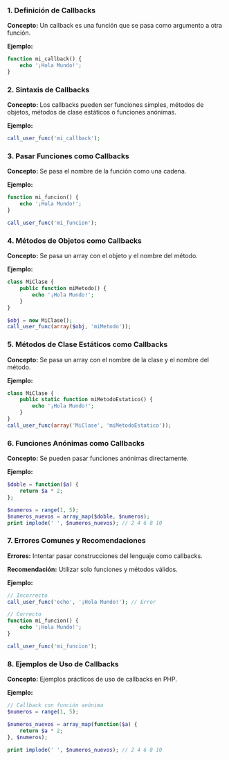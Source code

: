 ### 1. Definición de Callbacks

**Concepto:** Un callback es una función que se pasa como argumento a otra función.

**Ejemplo:**

```php
function mi_callback() {
    echo '¡Hola Mundo!';
}
```

### 2. Sintaxis de Callbacks

**Concepto:** Los callbacks pueden ser funciones simples, métodos de objetos, métodos de clase estáticos o funciones anónimas.

**Ejemplo:**

```php
call_user_func('mi_callback');
```

### 3. Pasar Funciones como Callbacks

**Concepto:** Se pasa el nombre de la función como una cadena.

**Ejemplo:**

```php
function mi_funcion() {
    echo '¡Hola Mundo!';
}

call_user_func('mi_funcion');
```

### 4. Métodos de Objetos como Callbacks

**Concepto:** Se pasa un array con el objeto y el nombre del método.

**Ejemplo:**

```php
class MiClase {
    public function miMetodo() {
        echo '¡Hola Mundo!';
    }
}

$obj = new MiClase();
call_user_func(array($obj, 'miMetodo'));
```

### 5. Métodos de Clase Estáticos como Callbacks

**Concepto:** Se pasa un array con el nombre de la clase y el nombre del método.

**Ejemplo:**

```php
class MiClase {
    public static function miMetodoEstatico() {
        echo '¡Hola Mundo!';
    }
}
call_user_func(array('MiClase', 'miMetodoEstatico'));
```

### 6. Funciones Anónimas como Callbacks

**Concepto:** Se pueden pasar funciones anónimas directamente.

**Ejemplo:**

```php
$doble = function($a) {
    return $a * 2;
};

$numeros = range(1, 5);
$numeros_nuevos = array_map($doble, $numeros);
print implode(' ', $numeros_nuevos); // 2 4 6 8 10
```

### 7. Errores Comunes y Recomendaciones

**Errores:** Intentar pasar construcciones del lenguaje como callbacks.

**Recomendación:** Utilizar solo funciones y métodos válidos.

**Ejemplo:**

```php
// Incorrecto
call_user_func('echo', '¡Hola Mundo!'); // Error

// Correcto
function mi_funcion() {
    echo '¡Hola Mundo!';
}

call_user_func('mi_funcion');
```

### 8. Ejemplos de Uso de Callbacks

**Concepto:** Ejemplos prácticos de uso de callbacks en PHP.

**Ejemplo:**

```php
// Callback con función anónima
$numeros = range(1, 5);

$numeros_nuevos = array_map(function($a) {
    return $a * 2;
}, $numeros);

print implode(' ', $numeros_nuevos); // 2 4 6 8 10
```
